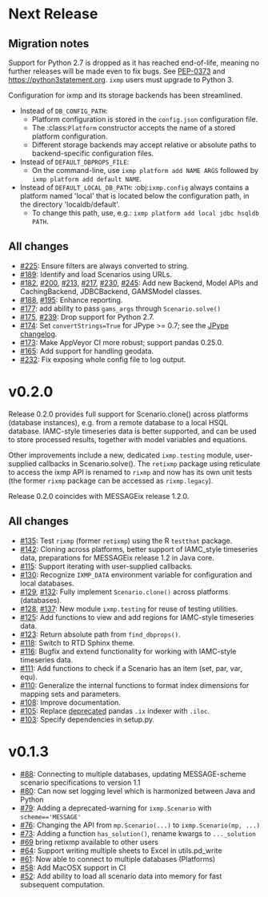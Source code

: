 
# Next Release


## Migration notes

Support for Python 2.7 is dropped as it has reached end-of-life, meaning no further releases will be made even to fix bugs.
See [PEP-0373](https://legacy.python.org/dev/peps/pep-0373/) and https://python3statement.org.
``ixmp`` users must upgrade to Python 3.


Configuration for ixmp and its storage backends has been streamlined.

- Instead of ``DB_CONFIG_PATH``:
  - Platform configuration is stored in the ``config.json`` configuration file.
  - The :class:`Platform` constructor accepts the name of a stored platform configuration.
  - Different storage backends may accept relative or absolute paths to backend-specific configuration files.
- Instead of ``DEFAULT_DBPROPS_FILE``:
  - On the command-line, use ``ixmp platform add NAME ARGS`` followed by ``ixmp platform add default NAME``.
- Instead of ``DEFAULT_LOCAL_DB_PATH``: :obj:`ixmp.config` always contains a platform named 'local' that is located below the configuration path, in the directory 'localdb/default'.
  - To change this path, use, e.g.: ``ixmp platform add local jdbc hsqldb PATH``.


## All changes

- [#225](https://github.com/iiasa/ixmp/pull/225): Ensure filters are always converted to string.
- [#189](https://github.com/iiasa/ixmp/pull/189): Identify and load Scenarios using URLs.
- [#182](https://github.com/iiasa/ixmp/pull/182),
  [#200](https://github.com/iiasa/ixmp/pull/200),
  [#213](https://github.com/iiasa/ixmp/pull/213),
  [#217](https://github.com/iiasa/ixmp/pull/217),
  [#230](https://github.com/iiasa/ixmp/pull/230),
  [#245](https://github.com/iiasa/ixmp/pull/245): Add new Backend, Model APIs and CachingBackend, JDBCBackend, GAMSModel classes.
- [#188](https://github.com/iiasa/ixmp/pull/188),
  [#195](https://github.com/iiasa/ixmp/pull/195): Enhance reporting.
- [#177](https://github.com/iiasa/ixmp/pull/177): add ability to pass `gams_args` through `Scenario.solve()`
- [#175](https://github.com/iiasa/ixmp/pull/175),
  [#239](https://github.com/iiasa/ixmp/pull/239): Drop support for Python 2.7.
- [#174](https://github.com/iiasa/ixmp/pull/174): Set `convertStrings=True` for JPype >= 0.7; see the [JPype changelog](https://jpype.readthedocs.io/en/latest/CHANGELOG.html).
- [#173](https://github.com/iiasa/ixmp/pull/173): Make AppVeyor CI more robust; support pandas 0.25.0.
- [#165](https://github.com/iiasa/ixmp/pull/165): Add support for handling geodata.
- [#232](https://github.com/iiasa/ixmp/pull/232): Fix exposing whole config file to log output.

# v0.2.0

Release 0.2.0 provides full support for Scenario.clone() across platforms (database instances), e.g. from a remote database to a local HSQL database.
IAMC-style timeseries data is better supported, and can be used to store processed results, together with model variables and equations.

Other improvements include a new, dedicated `ixmp.testing` module, user-supplied
callbacks in Scenario.solve(). The `retixmp` package using reticulate to access
the ixmp API is renamed to `rixmp` and now has its own unit tests (the former
`rixmp` package can be accessed as `rixmp.legacy`).

Release 0.2.0 coincides with MESSAGEix release 1.2.0.

## All changes

- [#135](https://github.com/iiasa/ixmp/pull/135): Test `rixmp` (former `retixmp`) using the R `testthat` package.
- [#142](https://github.com/iiasa/ixmp/pull/142): Cloning across platforms, better support of IAMC_style timeseries data, preparations for MESSAGEix release 1.2 in Java core.
- [#115](https://github.com/iiasa/ixmp/pull/115): Support iterating with user-supplied callbacks.
- [#130](https://github.com/iiasa/ixmp/pull/130): Recognize `IXMP_DATA` environment variable for configuration and local databases.
- [#129](https://github.com/iiasa/ixmp/pull/129), [#132](https://github.com/iiasa/ixmp/pull/132): Fully implement `Scenario.clone()` across platforms (databases).
- [#128](https://github.com/iiasa/ixmp/pull/128),
  [#137](https://github.com/iiasa/ixmp/pull/137): New module `ixmp.testing` for reuse of testing utilities.
- [#125](https://github.com/iiasa/ixmp/pull/125): Add functions to view and add regions for IAMC-style timeseries data.
- [#123](https://github.com/iiasa/ixmp/pull/123): Return absolute path from `find_dbprops()`.
- [#118](https://github.com/iiasa/ixmp/pull/118): Switch to RTD Sphinx theme.
- [#116](https://github.com/iiasa/ixmp/pull/116): Bugfix and extend functionality for working with IAMC-style timeseries data.
- [#111](https://github.com/iiasa/ixmp/pull/111): Add functions to check if a Scenario has an item (set, par, var, equ).
- [#110](https://github.com/iiasa/ixmp/pull/110): Generalize the internal functions to format index dimensions for mapping sets and parameters.
- [#108](https://github.com/iiasa/ixmp/pull/105): Improve documentation.
- [#105](https://github.com/iiasa/ixmp/pull/105): Replace [deprecated](http://pandas.pydata.org/pandas-docs/stable/indexing.html#ix-indexer-is-deprecated) pandas `.ix` indexer with `.iloc`.
- [#103](https://github.com/iiasa/ixmp/pull/103): Specify dependencies in setup.py.

# v0.1.3

- [#88](https://github.com/iiasa/ixmp/pull/80): Connecting to multiple databases, updating MESSAGE-scheme scenario specifications to version 1.1
- [#80](https://github.com/iiasa/ixmp/pull/80): Can now set logging level which is harmonized between Java and Python
- [#79](https://github.com/iiasa/ixmp/pull/79): Adding a deprecated-warning for `ixmp.Scenario` with `scheme=='MESSAGE'`
- [#76](https://github.com/iiasa/ixmp/pull/76): Changing the API from `mp.Scenario(...)` to `ixmp.Scenario(mp, ...)`
- [#73](https://github.com/iiasa/ixmp/pull/73): Adding a function `has_solution()`, rename kwargs to `..._solution`
- [#69](https://github.com/iiasa/ixmp/pull/69) bring retixmp available to other users
- [#64](https://github.com/iiasa/ixmp/pull/64): Support writing multiple sheets to Excel in utils.pd_write
- [#61](https://github.com/iiasa/ixmp/pull/61): Now able to connect to multiple databases (Platforms)
- [#58](https://github.com/iiasa/ixmp/pull/58): Add MacOSX support in CI
- [#52](https://github.com/iiasa/ixmp/pull/52): Add ability to load all scenario data into memory for fast subsequent computation.
